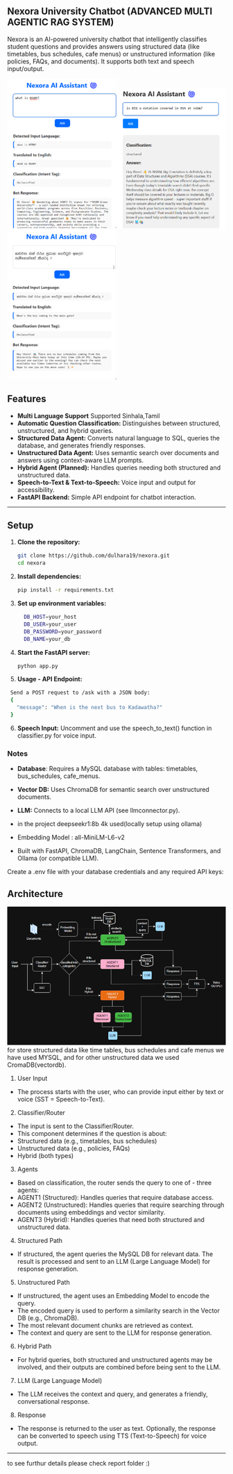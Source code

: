 ## Nexora University Chatbot (ADVANCED MULTI AGENTIC RAG SYSTEM)
Nexora is an AI-powered university chatbot that intelligently classifies student questions and provides answers using structured data (like timetables, bus schedules, cafe menus) or unstructured information (like policies, FAQs, and documents). It supports both text and speech input/output.

<div display="flex">
<img src="/report/fig2.png"  width="50%" alt="powerbi report"><img src="/report/fig1.png"  width="50%" alt="powerbi report"><img src="/report/fig3.png"  width="50%" alt="powerbi report">
</div>

## Features
- **Multi Language Support**
Supported Sinhala,Tamil 
- **Automatic Question Classification:** Distinguishes between structured, unstructured, and hybrid queries.
- **Structured Data Agent:** Converts natural language to SQL, queries the database, and generates friendly responses.
- **Unstructured Data Agent:** Uses semantic search over documents and answers using context-aware LLM prompts.
- **Hybrid Agent (Planned):** Handles queries needing both structured and unstructured data.
- **Speech-to-Text & Text-to-Speech:** Voice input and output for accessibility.
- **FastAPI Backend:** Simple API endpoint for chatbot interaction.
---
## Setup

1. **Clone the repository:**
   ```bash
   git clone https://github.com/dulhara19/nexora.git
   cd nexora
   

2. **Install dependencies:**
   ```bash
   pip install -r requirements.txt

3. **Set up environment variables:**
   ```bash
     DB_HOST=your_host
     DB_USER=your_user
     DB_PASSWORD=your_password
     DB_NAME=your_db
   ```
4. **Start the FastAPI server:**
   ```bash
   python app.py

5. **Usage - API Endpoint:**

  ```bash
   Send a POST request to /ask with a JSON body:    
   {
     "message": "When is the next bus to Kadawatha?"
   } 
   ``` 

6. **Speech Input:**
Uncomment and use the speech_to_text() function in classifier.py for voice input.

### Notes

- **Database**:
Requires a MySQL database with tables: timetables, bus_schedules, cafe_menus.

- **Vector DB:**
Uses ChromaDB for semantic search over unstructured documents.

- **LLM:**
Connects to a local LLM API (see llmconnector.py).
- in the project deepseekr1:8b 4k used(locally setup using ollama)
- Embedding Model : all-MiniLM-L6-v2
- Built with FastAPI, ChromaDB, LangChain, Sentence Transformers, and Ollama (or compatible LLM). 

Create a .env file with your database credentials and any required API keys:
## Architecture
![high level architecture](/src/images/fig2.png)
for store structured data like time tables, bus schedules and cafe menus we have used MYSQL, and for other unstructured data we used CromaDB(vectordb). 

1. User Input
 - The process starts with the user, who can provide input either by text or voice (SST = Speech-to-Text).
2. Classifier/Router
- The input is sent to the Classifier/Router.
- This component determines if the question is about:
- Structured data (e.g., timetables, bus schedules)
- Unstructured data (e.g., policies, FAQs)
- Hybrid (both types)
3. Agents
- Based on classification, the router sends the query to one of - three agents:
- AGENT1 (Structured): Handles queries that require database access.
- AGENT2 (Unstructured): Handles queries that require searching through documents using embeddings and vector similarity.
- AGENT3 (Hybrid): Handles queries that need both structured and unstructured data.
4. Structured Path
- If structured, the agent queries the MySQL DB for relevant data.
The result is processed and sent to an LLM (Large Language Model) for response generation.
5. Unstructured Path
- If unstructured, the agent uses an Embedding Model to encode the query.
- The encoded query is used to perform a similarity search in the Vector DB (e.g., ChromaDB).
- The most relevant document chunks are retrieved as context.
- The context and query are sent to the LLM for response generation.
6. Hybrid Path
- For hybrid queries, both structured and unstructured agents may be involved, and their outputs are combined before being sent to the LLM.
7. LLM (Large Language Model)
- The LLM receives the context and query, and generates a friendly, conversational response.
8. Response
- The response is returned to the user as text.
Optionally, the response can be converted to speech using TTS (Text-to-Speech) for voice output.

---
to see furthur details please check report folder :)

